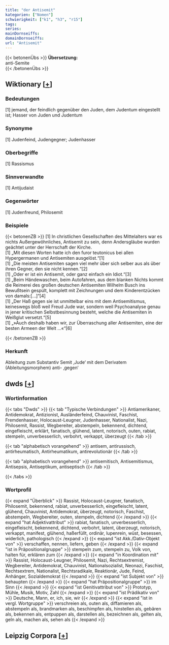 ```yaml
---
title: "der Antisemit"
kategorien: ["Nomen"]
schwierigkeit: ["k1", "h3", "r15"]
tags:
series:
mainDornseiffs:
domainDornseiffs:
url: "Antisemit"
---
```


{{< betonenÜbs >}}
**Übersetzung:**  
anti-Semite  
{{< /betonenÜbs >}}

## Wiktionary [[+](https://de.wiktionary.org/wiki/Antisemit)]

### Bedeutungen
[1] jemand, der feindlich gegenüber den Juden, dem Judentum eingestellt ist; Hasser von Juden und Judentum  

### Synonyme
[1] Judenfeind, Judengegner; Judenhasser  

### Oberbegriffe
[1] Rassismus  

### Sinnverwandte
[1] Antijudaist  

### Gegenwörter
[1] Judenfreund, Philosemit  

### Beispiele
{{< betonenZB >}}
[1] In christlichen Gesellschaften des Mittelalters war es nichts Außergewöhnliches, Antisemit zu sein, denn Andersgläube wurden geächtet unter der Herrschaft der Kirche.  
[1] „Mit diesen Worten hatte ich den furor teutonicus bei allen Hypergermanen und Antisemiten ausgelöst.“[1]  
[1] „Die meisten Antisemiten sagen viel mehr über sich selber aus als über ihren Gegner, den sie nicht kennen.“[2]  
[1] „Oder er ist ein Antisemit, oder ganz einfach ein Idiot.“[3]  
[1] „Beim Händewaschen, beim Autofahren, aus dem blanken Nichts kommt die Reimerei des großen deutschen Antisemiten Wilhelm Busch ins Bewußtsein gespült, komplett mit Zeichnungen und dem Kinderentzücken von damals:[…]“[4]  
[1] „Der Haß gegen sie ist unmittelbar eins mit dem Antisemitismus, keineswegs bloß weil Freud Jude war, sondern weil Psychoanalyse genau in jener kritischen Selbstbesinnung besteht, welche die Antisemiten in Weißglut versetzt.“[5]  
[1] „»Auch deshalb haben wir, zur Überraschung aller Antisemiten, eine der besten Armeen der Welt …«“[6]  

{{< /betonenZB >}}
### Herkunft
Ableitung zum Substantiv Semit ‚Jude‘ mit dem Derivatem (Ableitungsmorphem) anti- ‚gegen‘  



## dwds [[+](https://www.dwds.de/wb/Antisemit)]

### Wortinformation
{{< tabs "Dwds" >}}
{{< tab "Typische Verbindungen" >}}
Antiamerikaner, Antidemokrat, Antizionist, Ausländerfeind, Chauvinist, Faschist, Fremdenhasser, Holocaust-Leugner, Judenhasser, Nationalist, Nazi, Philosemit, Rassist, Wegbereiter, abstempeln, bekennend, dichtend, eingefleischt, erklärt, fanatisch, glühend, latent, notorisch, outen, rabiat, stempeln, unverbesserlich, verbohrt, verkappt, überzeugt
{{< /tab >}}

{{< tab "alphabetisch vorangehend" >}}
antisem, antirussisch, antirheumatisch, Antirheumatikum, antirevolutionär
{{< /tab >}}

{{< tab "alphabetisch vorangehend" >}}
antisemitisch, Antisemitismus, Antisepsis, Antiseptikum, antiseptisch
{{< /tab >}}

{{< /tabs >}}

### Wortprofil
{{< expand "Überblick" >}} Rassist, Holocaust-Leugner, fanatisch, Philosemit, bekennend, rabiat, unverbesserlich, eingefleischt, latent, glühend, Chauvinist, Antidemokrat, überzeugt, notorisch, Faschist, abstempeln, Wegbereiter, outen, stempeln, dichtend {{< /expand >}}
{{< expand "hat Adjektivattribut" >}} rabiat, fanatisch, unverbesserlich, eingefleischt, bekennend, dichtend, verbohrt, latent, überzeugt, notorisch, verkappt, manifest, glühend, haßerfüllt, ordinär, lupenrein, wüst, besessen, widerlich, pathologisch {{< /expand >}}
{{< expand "ist Akk./Dativ-Objekt von" >}} verschaffen, nennen, liefern, geben {{< /expand >}}
{{< expand "ist in Präpositionalgruppe" >}} stempeln zum, stempeln zu, Volk von, halten für, erklären zum {{< /expand >}}
{{< expand "in Koordination mit" >}} Rassist, Holocaust-Leugner, Philosemit, Nazi, Rechtsextremist, Wegbereiter, Antidemokrat, Chauvinist, Nationalsozialist, Neonazi, Faschist, Rechtsextrem, Nationalist, Rechtsradikale, Reaktionär, Jude, Feind, Anhänger, Sozialdemokrat {{< /expand >}}
{{< expand "ist Subjekt von" >}} behaupten {{< /expand >}}
{{< expand "hat Präpositionalgruppe" >}} im Sinn {{< /expand >}}
{{< expand "ist Genitivattribut von" >}} Prototyp, Mühle, Musik, Motiv, Zahl {{< /expand >}}
{{< expand "ist Prädikativ von" >}} Deutsche, Mann, er, ich, sie, wir {{< /expand >}}
{{< expand "ist in vergl. Wortgruppe" >}} verschreien als, outen als, diffamieren als, abstempeln als, brandmarken als, beschimpfen als, hinstellen als, gebären als, bekennen als, entpuppen als, darstellen als, bezeichnen als, gelten als, geln als, machen als, sehen als {{< /expand >}}

## Leipzig Corpora [[+](https://corpora.uni-leipzig.de/en/res?word=Antisemit&corpusId=deu_newscrawl-public_2018)]

